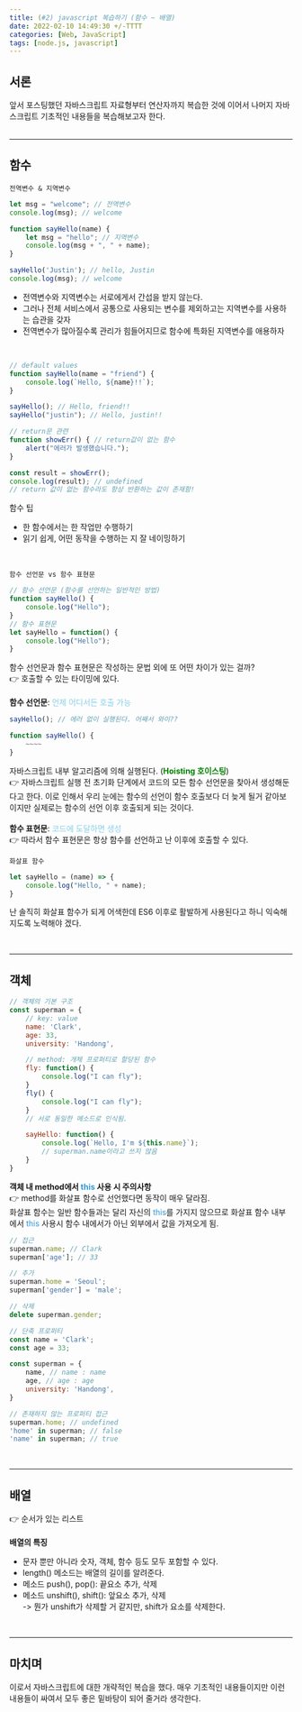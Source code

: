 ```yaml
---
title: (#2) javascript 복습하기 (함수 ~ 배열)
date: 2022-02-10 14:49:30 +/-TTTT
categories: [Web, JavaScript]
tags: [node.js, javascript]
---
```

## 서론
앞서 포스팅했던 자바스크립트 자료형부터 연산자까지 복습한 것에 이어서 나머지 자바스크립트 기초적인 내용들을 복습해보고자 한다.  
<br>

---
## 함수
`전역변수 & 지역변수`
```js
let msg = "welcome"; // 전역변수
console.log(msg); // welcome

function sayHello(name) {
    let msg = "hello"; // 지역변수
    console.log(msg + ", " + name);
}

sayHello('Justin'); // hello, Justin
console.log(msg); // welcome
```
- 전역변수와 지역변수는 서로에게서 간섭을 받지 않는다.
- 그러나 전체 서비스에서 공통으로 사용되는 변수를 제외하고는 지역변수를 사용하는 습관을 갖자
- 전역변수가 많아질수록 관리가 힘들어지므로 함수에 특화된 지역변수를 애용하자  
  
<br>

```js
// default values 
function sayHello(name = "friend") {
    console.log(`Hello, ${name}!!`);
}

sayHello(); // Hello, friend!!
sayHello("justin"); // Hello, justin!!
```
```js
// return문 관련
function showErr() { // return값이 없는 함수
    alert("에러가 발생했습니다.");
}

const result = showErr();
console.log(result); // undefined
// return 값이 없는 함수라도 항상 반환하는 값이 존재함!
```
함수 팁
- 한 함수에서는 한 작업만 수행하기
- 읽기 쉽게, 어떤 동작을 수행하는 지 잘 네이밍하기  

<br>

`함수 선언문 vs 함수 표현문`
```js
// 함수 선언문 (함수를 선언하는 일반적인 방법)
function sayHello() {
    console.log("Hello");
}
// 함수 표현문
let sayHello = function() {
    console.log("Hello");
}
```
함수 선언문과 함수 표현문은 작성하는 문법 외에 또 어떤 차이가 있는 걸까?  
👉 호출할 수 있는 타이밍에 있다.
<br>    
**함수 선언문**: <span style="color:skyblue">언제 어디서든 호출 가능</span>
```js
sayHello(); // 에러 없이 실행된다. 어째서 와이??

function sayHello() {
    ~~~~
}
```
자바스크립트 내부 알고리즘에 의해 실행된다. (<span style="color:green">**Hoisting 호이스팅**</span>)  
👉 자바스크립트 실행 전 초기화 단계에서 코드의 모든 함수 선언문을 찾아서 생성해둔다고 한다. 이로 인해서 우리 눈에는 함수의 선언이 함수 호출보다 더 늦게 될거 같아보이지만 실제로는 함수의 선언 이후 호출되게 되는 것이다.  
<br>
**함수 표현문**: <span style="color:skyblue">코드에 도달하면 생성</span>   
👉 따라서 함수 표현문은 항상 함수를 선언하고 난 이후에 호출할 수 있다.

`화살표 함수`
```js
let sayHello = (name) => {
    console.log("Hello, " + name);
}
```
난 솔직히 화살표 함수가 되게 어색한데 ES6 이후로 활발하게 사용된다고 하니 익숙해지도록 노력해야 겠다.  

<br>

--------------------------------------------------------
## 객체
```js
// 객체의 기본 구조
const superman = {
    // key: value
    name: 'Clark',
    age: 33,
    university: 'Handong',

    // method: 개체 프로퍼티로 할당된 함수
    fly: function() {
        console.log("I can fly");
    }
    fly() {
        console.log("I can fly");
    }
    // 서로 동일한 메소드로 인식됨.

    sayHello: function() {
        console.log(`Hello, I'm ${this.name}`); 
        // superman.name이라고 쓰지 않음
    }
}
```
**객체 내 method에서 <span style="color:#3498db">this</span> 사용 시 주의사항**  
👉 method를 화살표 함수로 선언했다면 동작이 매우 달라짐.  
화살표 함수는 일반 함수들과는 달리 자신의 <span style="color:#3498db">this</span>를 가지지 않으므로 화살표 함수 내부에서 <span style="color:#3498db">this</span> 사용시 함수 내에서가 아닌 외부에서 값을 가져오게 됨.

```js
// 접근
superman.name; // Clark
superman['age']; // 33

// 추가
superman.home = 'Seoul';
superman['gender'] = 'male';

// 삭제
delete superman.gender;
```
```js
// 단축 프로퍼티
const name = 'Clark';
const age = 33;

const superman = {
    name, // name : name
    age, // age : age
    university: 'Handong',
}

// 존재하지 않는 프로퍼티 접근
superman.home; // undefined
'home' in superman; // false
'name' in superman; // true 
```

<br>

---
## 배열
👉 순서가 있는 리스트  
<br>
**배열의 특징**
- 문자 뿐만 아니라 숫자, 객체, 함수 등도 모두 포함할 수 있다.
- length() 메소드는 배열의 길이를 알려준다.
- 메소드 push(), pop(): 끝요소 추가, 삭제
- 메소드 unshift(), shift(): 앞요소 추가, 삭제  
  ->  뭔가 unshift가 삭제할 거 같지만, shift가 요소를 삭제한다.

<br>

-------------------------------------------------------
## 마치며
이로서 자바스크립트에 대한 개략적인 복습을 했다. 매우 기초적인 내용들이지만 이런 내용들이 싸여서 모두 좋은 밑바탕이 되어 줄거라 생각한다.